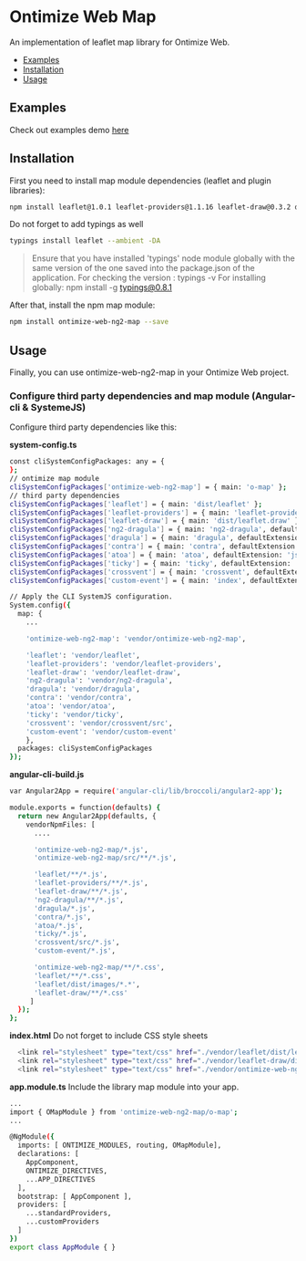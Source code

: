 # Ontimize Web Map
An implementation of leaflet map library for Ontimize Web.

* [Examples](#examples)
* [Installation](#installation)
* [Usage](#usage)

## Examples

Check out examples demo <a href="https://ontimizeweb.github.io/ontimize-web-ng2-map" target="_blank" title="examples demo">
here</a>

## Installation

First you need to install map module dependencies (leaflet and plugin libraries):
```sh
npm install leaflet@1.0.1 leaflet-providers@1.1.16 leaflet-draw@0.3.2 dragula@3.7.2 ng2-dragula@1.2.2-0 --save
```

Do not forget to add typings as well
```sh
typings install leaflet --ambient -DA
````

> Ensure that you have installed 'typings' node module globally with the same version of the one saved into the package.json of the
application.
For checking the version : typings -v
For installing globally: npm install -g typings@0.8.1

After that, install the npm map module:
```sh
npm install ontimize-web-ng2-map --save
```

## Usage

Finally, you can use ontimize-web-ng2-map in your Ontimize Web project.

### Configure third party dependencies and map module (Angular-cli & SystemeJS)

Configure third party dependencies like this:

**system-config.ts**
```sh
const cliSystemConfigPackages: any = {
};
// ontimize map module
cliSystemConfigPackages['ontimize-web-ng2-map'] = { main: 'o-map' };
// third party dependencies
cliSystemConfigPackages['leaflet'] = { main: 'dist/leaflet' };
cliSystemConfigPackages['leaflet-providers'] = { main: 'leaflet-providers', defaultExtension: 'js' };
cliSystemConfigPackages['leaflet-draw'] = { main: 'dist/leaflet.draw' };
cliSystemConfigPackages['ng2-dragula'] = { main: 'ng2-dragula', defaultExtension: 'js' };
cliSystemConfigPackages['dragula'] = { main: 'dragula', defaultExtension: 'js' };
cliSystemConfigPackages['contra'] = { main: 'contra', defaultExtension: 'js' };
cliSystemConfigPackages['atoa'] = { main: 'atoa', defaultExtension: 'js' };
cliSystemConfigPackages['ticky'] = { main: 'ticky', defaultExtension: 'js' };
cliSystemConfigPackages['crossvent'] = { main: 'crossvent', defaultExtension: 'js' };
cliSystemConfigPackages['custom-event'] = { main: 'index', defaultExtension: 'js' };

// Apply the CLI SystemJS configuration.
System.config({
  map: {
    ...

    'ontimize-web-ng2-map': 'vendor/ontimize-web-ng2-map',

    'leaflet': 'vendor/leaflet',
    'leaflet-providers': 'vendor/leaflet-providers',
    'leaflet-draw': 'vendor/leaflet-draw',
    'ng2-dragula': 'vendor/ng2-dragula',
    'dragula': 'vendor/dragula',
    'contra': 'vendor/contra',
    'atoa': 'vendor/atoa',
    'ticky': 'vendor/ticky',
    'crossvent': 'vendor/crossvent/src',
    'custom-event': 'vendor/custom-event'
    },
  packages: cliSystemConfigPackages
});

```

**angular-cli-build.js**
```sh
var Angular2App = require('angular-cli/lib/broccoli/angular2-app');

module.exports = function(defaults) {
  return new Angular2App(defaults, {
    vendorNpmFiles: [
      ....

      'ontimize-web-ng2-map/*.js',
      'ontimize-web-ng2-map/src/**/*.js',

      'leaflet/**/*.js',
      'leaflet-providers/**/*.js',
      'leaflet-draw/**/*.js',
      'ng2-dragula/**/*.js',
      'dragula/*.js',
      'contra/*.js',
      'atoa/*.js',
      'ticky/*.js',
      'crossvent/src/*.js',
      'custom-event/*.js',

      'ontimize-web-ng2-map/**/*.css',
      'leaflet/**/*.css',
      'leaflet/dist/images/*.*',
      'leaflet-draw/**/*.css'
     ]
  });
};
```
**index.html**
Do not forget to include CSS style sheets

```sh
  <link rel="stylesheet" type="text/css" href="./vendor/leaflet/dist/leaflet.css">
  <link rel="stylesheet" type="text/css" href="./vendor/leaflet-draw/dist/leaflet.draw.css">
  <link rel="stylesheet" type="text/css" href="./vendor/ontimize-web-ng2-map/o-map.css">
```

**app.module.ts**
Include the library map module into your app.

```sh
...
import { OMapModule } from 'ontimize-web-ng2-map/o-map';
...

@NgModule({
  imports: [ ONTIMIZE_MODULES, routing, OMapModule],
  declarations: [
    AppComponent,
    ONTIMIZE_DIRECTIVES,
    ...APP_DIRECTIVES
  ],
  bootstrap: [ AppComponent ],
  providers: [
    ...standardProviders,
    ...customProviders
  ]
})
export class AppModule { }

```

